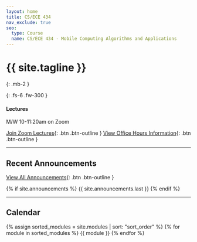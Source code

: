 ```yaml
---
layout: home
title: CS/ECE 434
nav_exclude: true
seo:
  type: Course
  name: CS/ECE 434 - Mobile Computing Algorithms and Applications
---
```


# {{ site.tagline }}
{: .mb-2 }
<!-- {{ site.description }} -->
{: .fs-6 .fw-300 }

#### Lectures

M/W 10-11:20am on Zoom

[Join Zoom Lectures](https://illinois.zoom.us/j/84040260100?pwd=RjVoSjZabnNaNXh5SlZoWUtVRnlOUT09){: .btn .btn-outline } [View Office Hours Information](staff.md){: .btn .btn-outline }

---

## Recent Announcements

[View All Announcements](announcements.md){: .btn .btn-outline }

{% if site.announcements %}
{{ site.announcements.last }}
{% endif %}

---
## Calendar
{% assign sorted_modules = site.modules | sort: "sort_order" %}
{% for module in sorted_modules %}
{{ module }}
{% endfor %}